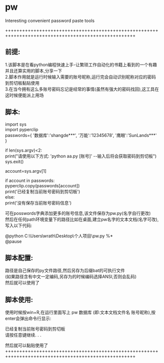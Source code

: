 # pw
Interesting convenient password paste tools

++++++++++++++++++++++++++++++++++++++++++++++++++++++++++++++++++++++++++++++++++++++++++++++++++++<br>
## 前提:
1.该脚本是在看python编程快速上手-让繁琐工作自动化的书籍上看到的一个有趣并且还算实用的脚本,分享一下<br>
2.脚本作用就是运行时候输入需要的账号昵称,运行完会自动识别昵称对应的密码到剪切板黏贴使用<br>
3.在当今拥有这么多账号密码忘记是经常的事情(虽然有强大的密码找回),这工具在这时候便能派上用场<br>

## 脚本:
import sys<br>
import pyperclip<br>
passwords={
            '数据库':'shangde***',
            '万能':'12345678',
            '鹰眼':'SunLands***'
            }

if len(sys.argv)<2:<br>
    print("请使用以下方式: 'python aa.py [账号]' --输入后将会获取密码到剪切板")<br>
    sys.exit()<br>
    
account=sys.argv[1]<br>

if account in passwords:<br>
    pyperclip.copy(passwords[account])<br>
    print('已经复制当前账号密码到剪切板')<br>
else:<br>
    print('没有保存当前账号密码信息')<br>

可在posswords字典添加更多的账号信息,该文件保存为pw.py(名字自行更改)<br>
然后在任何path环境变量下的路径比如在桌面,建立pw名字的文本文档(名字可改),写入以下代码:<br>

@python C:\Users\wrath\Desktop\个人项目\pw.py %*<br>
@pause<br>

## 脚本配置:
路径是自己保存的py文件路径,然后另存为后缀bat的可执行文件<br>
(如果路径含有中文一定编码,另存为的时候编码选择ANSI,否则会乱码)<br>
然后就可以使用了<br>

## 脚本使用:
使用时候按win+R,在运行里面写上 pw 数据库 (即:文本文档文件名 账号昵称),按enter会弹出命令行显示:<br>

已经复制当前账号密码到剪切板<br>
请按任意键继续. . .<br>

然后就可以黏贴使用了<br>
++++++++++++++++++++++++++++++++++++++++++++++++++++++++++++++++++++++++++++++++++++++++++++++++++++<br>

